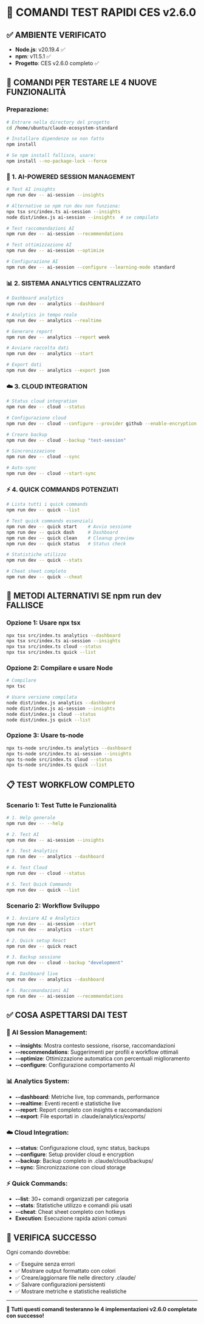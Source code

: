 # 🚀 COMANDI TEST RAPIDI CES v2.6.0

## ✅ **AMBIENTE VERIFICATO**
- **Node.js**: v20.19.4 ✅
- **npm**: v11.5.1 ✅  
- **Progetto**: CES v2.6.0 completo ✅

## 🧪 **COMANDI PER TESTARE LE 4 NUOVE FUNZIONALITÀ**

### **Preparazione:**
```bash
# Entrare nella directory del progetto
cd /home/ubuntu/claude-ecosystem-standard

# Installare dipendenze se non fatto
npm install

# Se npm install fallisce, usare:
npm install --no-package-lock --force
```

### **🤖 1. AI-POWERED SESSION MANAGEMENT**
```bash
# Test AI insights
npm run dev -- ai-session --insights

# Alternative se npm run dev non funziona:
npx tsx src/index.ts ai-session --insights
node dist/index.js ai-session --insights  # se compilato

# Test raccomandazioni AI
npm run dev -- ai-session --recommendations

# Test ottimizzazione AI
npm run dev -- ai-session --optimize

# Configurazione AI
npm run dev -- ai-session --configure --learning-mode standard
```

### **📊 2. SISTEMA ANALYTICS CENTRALIZZATO**
```bash
# Dashboard analytics
npm run dev -- analytics --dashboard

# Analytics in tempo reale
npm run dev -- analytics --realtime

# Generare report
npm run dev -- analytics --report week

# Avviare raccolta dati
npm run dev -- analytics --start

# Export dati
npm run dev -- analytics --export json
```

### **☁️ 3. CLOUD INTEGRATION**
```bash
# Status cloud integration
npm run dev -- cloud --status

# Configurazione cloud
npm run dev -- cloud --configure --provider github --enable-encryption

# Creare backup
npm run dev -- cloud --backup "test-session"

# Sincronizzazione
npm run dev -- cloud --sync

# Auto-sync
npm run dev -- cloud --start-sync
```

### **⚡ 4. QUICK COMMANDS POTENZIATI**
```bash
# Lista tutti i quick commands
npm run dev -- quick --list

# Test quick commands essenziali
npm run dev -- quick start    # Avvio sessione
npm run dev -- quick dash     # Dashboard
npm run dev -- quick clean    # Cleanup preview
npm run dev -- quick status   # Status check

# Statistiche utilizzo
npm run dev -- quick --stats

# Cheat sheet completo
npm run dev -- quick --cheat
```

## 🔧 **METODI ALTERNATIVI SE npm run dev FALLISCE**

### **Opzione 1: Usare npx tsx**
```bash
npx tsx src/index.ts analytics --dashboard
npx tsx src/index.ts ai-session --insights  
npx tsx src/index.ts cloud --status
npx tsx src/index.ts quick --list
```

### **Opzione 2: Compilare e usare Node**
```bash
# Compilare
npx tsc

# Usare versione compilata
node dist/index.js analytics --dashboard
node dist/index.js ai-session --insights
node dist/index.js cloud --status
node dist/index.js quick --list
```

### **Opzione 3: Usare ts-node**
```bash
npx ts-node src/index.ts analytics --dashboard
npx ts-node src/index.ts ai-session --insights
npx ts-node src/index.ts cloud --status
npx ts-node src/index.ts quick --list
```

## 📋 **TEST WORKFLOW COMPLETO**

### **Scenario 1: Test Tutte le Funzionalità**
```bash
# 1. Help generale
npm run dev -- --help

# 2. Test AI
npm run dev -- ai-session --insights

# 3. Test Analytics  
npm run dev -- analytics --dashboard

# 4. Test Cloud
npm run dev -- cloud --status

# 5. Test Quick Commands
npm run dev -- quick --list
```

### **Scenario 2: Workflow Sviluppo**
```bash
# 1. Avviare AI e Analytics
npm run dev -- ai-session --start
npm run dev -- analytics --start

# 2. Quick setup React
npm run dev -- quick react

# 3. Backup sessione
npm run dev -- cloud --backup "development"

# 4. Dashboard live
npm run dev -- analytics --dashboard

# 5. Raccomandazioni AI
npm run dev -- ai-session --recommendations
```

## ✅ **COSA ASPETTARSI DAI TEST**

### **🤖 AI Session Management:**
- **--insights**: Mostra contesto sessione, risorse, raccomandazioni
- **--recommendations**: Suggerimenti per profili e workflow ottimali
- **--optimize**: Ottimizzazione automatica con percentuali miglioramento
- **--configure**: Configurazione comportamento AI

### **📊 Analytics System:**
- **--dashboard**: Metriche live, top commands, performance
- **--realtime**: Eventi recenti e statistiche live
- **--report**: Report completo con insights e raccomandazioni
- **--export**: File esportati in .claude/analytics/exports/

### **☁️ Cloud Integration:**
- **--status**: Configurazione cloud, sync status, backups
- **--configure**: Setup provider cloud e encryption
- **--backup**: Backup completo in .claude/cloud/backups/
- **--sync**: Sincronizzazione con cloud storage

### **⚡ Quick Commands:**
- **--list**: 30+ comandi organizzati per categoria
- **--stats**: Statistiche utilizzo e comandi più usati  
- **--cheat**: Cheat sheet completo con hotkeys
- **Execution**: Esecuzione rapida azioni comuni

## 🎯 **VERIFICA SUCCESSO**

Ogni comando dovrebbe:
- ✅ Eseguire senza errori
- ✅ Mostrare output formattato con colori
- ✅ Creare/aggiornare file nelle directory .claude/
- ✅ Salvare configurazioni persistenti
- ✅ Mostrare metriche e statistiche realistiche

---

**🎉 Tutti questi comandi testeranno le 4 implementazioni v2.6.0 completate con successo!**